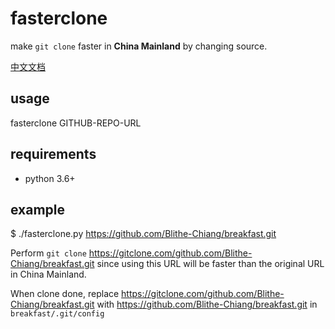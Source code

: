 # fasterclone 

make `git clone` faster in **China Mainland** by changing source.

[中文文档](./README.zh-CN.md)


## usage

fasterclone GITHUB-REPO-URL


## requirements

* python 3.6+


## example

$ ./fasterclone.py https://github.com/Blithe-Chiang/breakfast.git     

Perform `git clone` https://gitclone.com/github.com/Blithe-Chiang/breakfast.git since using this URL will be faster than the original URL in China Mainland. 

When clone done, replace https://gitclone.com/github.com/Blithe-Chiang/breakfast.git with https://github.com/Blithe-Chiang/breakfast.git in `breakfast/.git/config`

